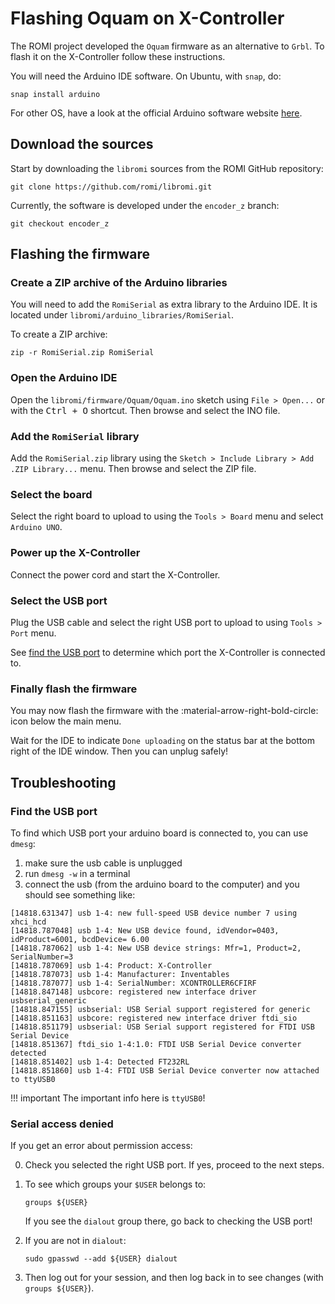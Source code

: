 # Flashing Oquam on X-Controller

The ROMI project developed the `Oquam` firmware as an alternative to `Grbl`.
To flash it on the X-Controller follow these instructions.

You will need the Arduino IDE software.
On Ubuntu, with `snap`, do:

```shell
snap install arduino
```

For other OS, have a look at the official Arduino software website [here](https://www.arduino.cc/en/software).


## Download the sources
Start by downloading the `libromi` sources from the ROMI GitHub repository:

```shell
git clone https://github.com/romi/libromi.git
```

Currently, the software is developed under the `encoder_z` branch:

```shell
git checkout encoder_z
```


## Flashing the firmware

### Create a ZIP archive of the Arduino libraries
You will need to add the `RomiSerial` as extra library to the Arduino IDE.
It is located under `libromi/arduino_libraries/RomiSerial`.

To create a ZIP archive:
```shell
zip -r RomiSerial.zip RomiSerial
```

### Open the Arduino IDE
Open the `libromi/firmware/Oquam/Oquam.ino` sketch using `File > Open...` or with the <kbd>Ctrl + O</kbd> shortcut.
Then browse and select the INO file.

### Add the `RomiSerial` library
Add the `RomiSerial.zip` library using the `Sketch > Include Library > Add .ZIP Library...` menu.
Then browse and select the ZIP file.

### Select the board
Select the right board to upload to using the `Tools > Board` menu and select `Arduino UNO`.

### Power up the X-Controller
Connect the power cord and start the X-Controller.

### Select the USB port
Plug the USB cable and select the right USB port to upload to using `Tools > Port` menu.

See [find the USB port](#find-the-usb-port) to determine which port the X-Controller is connected to.

### Finally flash the firmware
You may now flash the firmware with the :material-arrow-right-bold-circle: icon below the main menu.

Wait for the IDE to indicate `Done uploading` on the status bar at the bottom right of the IDE window.
Then you can unplug safely!


## Troubleshooting

### Find the USB port

To find which USB port your arduino board is connected to, you can use ``dmesg``:

1. make sure the usb cable is unplugged
2. run ``dmesg -w`` in a terminal
3. connect the usb (from the arduino board to the computer) and you should see something like:

```shell
[14818.631347] usb 1-4: new full-speed USB device number 7 using xhci_hcd
[14818.787048] usb 1-4: New USB device found, idVendor=0403, idProduct=6001, bcdDevice= 6.00
[14818.787062] usb 1-4: New USB device strings: Mfr=1, Product=2, SerialNumber=3
[14818.787069] usb 1-4: Product: X-Controller
[14818.787073] usb 1-4: Manufacturer: Inventables
[14818.787077] usb 1-4: SerialNumber: XCONTROLLER6CFIRF
[14818.847148] usbcore: registered new interface driver usbserial_generic
[14818.847155] usbserial: USB Serial support registered for generic
[14818.851163] usbcore: registered new interface driver ftdi_sio
[14818.851179] usbserial: USB Serial support registered for FTDI USB Serial Device
[14818.851367] ftdi_sio 1-4:1.0: FTDI USB Serial Device converter detected
[14818.851402] usb 1-4: Detected FT232RL
[14818.851860] usb 1-4: FTDI USB Serial Device converter now attached to ttyUSB0
```

!!! important
    The important info here is ``ttyUSB0``!


### Serial access denied

If you get an error about permission access:

0. Check you selected the right USB port. If yes, proceed to the next steps.

1. To see which groups your `$USER` belongs to:
    ```shell
    groups ${USER}
    ```
    If you see the `dialout` group there, go back to checking the USB port!

2. If you are not in `dialout`:
    ```shell
    sudo gpasswd --add ${USER} dialout
    ```

3. Then log out for your session, and then log back in to see changes (with `groups ${USER}`).
